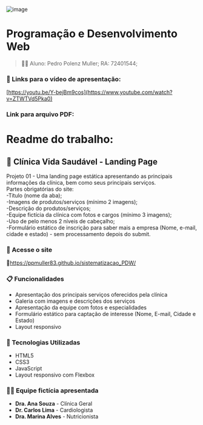 ![image](https://github.com/ppmuller83/sistematizacao/assets/169911733/610366a6-ba0d-4773-9333-9052c20682a1)

# Programação e Desenvolvimento Web

> 👨‍🎓 Aluno: Pedro Polenz Muller;
RA: 72401544;

### :movie_camera: Links para o vídeo de apresentação:
[https://youtu.be/Y-bejBm9cos](https://www.youtube.com/watch?v=ZTWTVd5Pka0)

### Link para arquivo PDF:


# Readme do trabalho:
## 🏥 Clínica Vida Saudável - Landing Page

Projeto 01 - Uma landing page estática apresentando as principais informações da clínica, bem como seus principais serviços.  
Partes obrigatórias do site:  
-Título (nome da aba);  
-Imagens de produtos/serviços (mínimo 2 imagens);  
-Descrição do produtos/serviços;  
-Equipe fictícia da clínica com fotos e cargos (mínimo 3 imagens);  
-Uso de pelo menos 2 níveis de cabeçalho;  
-Formulário estático de inscrição para saber mais a empresa (Nome, e-mail, cidade e estado) - sem processamento depois do submit.  

### 🔗 Acesse o site
🔗https://ppmuller83.github.io/sistematizacao_PDW/

### 📋 Funcionalidades

- Apresentação dos principais serviços oferecidos pela clínica
- Galeria com imagens e descrições dos serviços
- Apresentação da equipe com fotos e especialidades
- Formulário estático para captação de interesse (Nome, E-mail, Cidade e Estado)
- Layout responsivo

### 🧰 Tecnologias Utilizadas

- HTML5
- CSS3
- JavaScript
- Layout responsivo com Flexbox

### 👩‍⚕️ Equipe fictícia apresentada

- **Dra. Ana Souza** - Clínica Geral  
- **Dr. Carlos Lima** - Cardiologista  
- **Dra. Marina Alves** - Nutricionista
